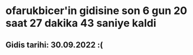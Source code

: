 # ofarukbicer'in gidisine son 6 gun 20 saat 27 dakika 43 saniye kaldi

## Gidis tarihi: 30.09.2022 :(